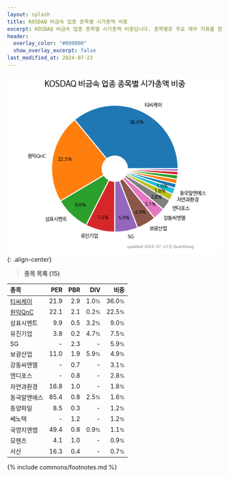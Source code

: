 ```yaml
---
layout: splash
title: KOSDAQ 비금속 업종 종목별 시가총액 비중
excerpt: KOSDAQ 비금속 업종 종목별 시가총액 비중입니다. 종목별로 주요 재무 지표를 함께 표시합니다.
header:
  overlay_color: "#800000"
  show_overlay_excerpt: false
last_modified_at: 2024-07-23
---
```



![KOSDAQ 비금속 업종 종목별 시가총액 비중](/stats/sector/images/kosdaq_업종_비금속_종목.png){: .align-center}


> **종목 목록 (15)**<a id="list"></a>

| **종목** | **PER** | **PBR** | **DIV** | **비중** |
| :------- | ------: | ------: | ------: | -------: |
| [티씨케이](/064760/) | 21.9 | 2.9 | 1.0<small>%</small> | 36.0<small>%</small> |
| [원익QnC](/074600/) | 22.1 | 2.1 | 0.2<small>%</small> | 22.5<small>%</small> |
| 삼표시멘트 | 9.9 | 0.5 | 3.2<small>%</small> | 9.0<small>%</small> |
| 유진기업 | 3.8 | 0.2 | 4.7<small>%</small> | 7.5<small>%</small> |
| SG | - | 2.3 | - | 5.9<small>%</small> |
| 보광산업 | 11.0 | 1.9 | 5.9<small>%</small> | 4.9<small>%</small> |
| 강동씨앤엘 | - | 0.7 | - | 3.1<small>%</small> |
| 앤디포스 | - | 0.8 | - | 2.8<small>%</small> |
| 자연과환경 | 16.8 | 1.0 | - | 1.8<small>%</small> |
| 동국알앤에스 | 85.4 | 0.8 | 2.5<small>%</small> | 1.6<small>%</small> |
| 동양파일 | 8.5 | 0.3 | - | 1.2<small>%</small> |
| 쎄노텍 | - | 1.2 | - | 1.2<small>%</small> |
| 국영지앤엠 | 49.4 | 0.8 | 0.9<small>%</small> | 1.1<small>%</small> |
| 모헨즈 | 4.1 | 1.0 | - | 0.9<small>%</small> |
| 서산 | 16.3 | 0.4 | - | 0.7<small>%</small> |

{% include commons/footnotes.md %}
